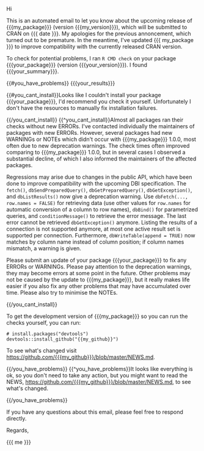 Hi


This is an automated email to let you know about the upcoming release of {{{my_package}}} (version {{{my_version}}}), which will be submitted to CRAN on {{{ date }}}. My apologies for the previous annoncement, which turned out to be premature. In the meantime, I've updated {{{ my_package }}} to improve compatibility with the currently released CRAN version.

To check for potential problems, I ran `R CMD check` on your package {{{your_package}}} (version {{{your_version}}}). I found {{{your_summary}}}.

{{#you_have_problems}}
{{{your_results}}}

{{#you_cant_install}}Looks like I couldn't install your package {{{your_package}}}, I'd recommend you check it yourself. Unfortunately I don't have the resources to manually fix installation failures.

{{/you_cant_install}}
{{^you_cant_install}}Almost all packages ran their checks without new ERRORs. I've contacted individually the maintainers of packages with new ERRORs. However, several packages had new WARNINGs or NOTEs which didn't occur with {{{my_package}}} 1.0.0, most often due to new deprecation warnings. The check times often improved comparing to {{{my_package}}} 1.0.0, but in several cases I observed a substantial decline, of which I also informed the maintainers of the affected packages.

Regressions may arise due to changes in the public API, which have been done to improve compatibility with the upcoming DBI specification. The `fetch()`, `dbSendPreparedQuery()`, `dbGetPreparedQuery()`, `dbGetException()`, and `dbListResults()` now give a deprecation warning. Use `dbFetch(..., row.names = FALSE)` for retrieving data (use other values for `row.names` for automatic conversion of a column to row names), `dbBind()` for parametrized queries, and `conditionMessage()` to retrieve the error message. The last error cannot be retrieved `dbGetException()` anymore. Listing the results of a connection is not supported anymore, at most one active result set is supported per connection. Furthermore, `dbWriteTable(append = TRUE)` now matches by column name instead of column position; if column names mismatch, a warning is given.

Please submit an update of your package {{{your_package}}} to fix any ERRORs or WARNINGs. Please pay attention to the deprecation warnings, they may become errors at some point in the future. Other problems may not be caused by the update to {{{my_package}}}, but it really makes life easier if you also fix any other problems that may have accumulated over time. Please also try to minimise the NOTEs.

{{/you_cant_install}}

To get the development version of {{{my_package}}} so you can run the checks yourself, you can run:

    # install.packages("devtools")
    devtools::install_github("{{my_github}}")

To see what's changed visit <https://github.com/{{{my_github}}}/blob/master/NEWS.md>.

{{/you_have_problems}}
{{^you_have_problems}}It looks like everything is ok, so you don't need to take any action, but you might want to read the NEWS, <https://github.com/{{{my_github}}}/blob/master/NEWS.md>, to see what's changed.

{{/you_have_problems}}

If you have any questions about this email, please feel free to respond directly.


Regards,

{{{ me }}}
